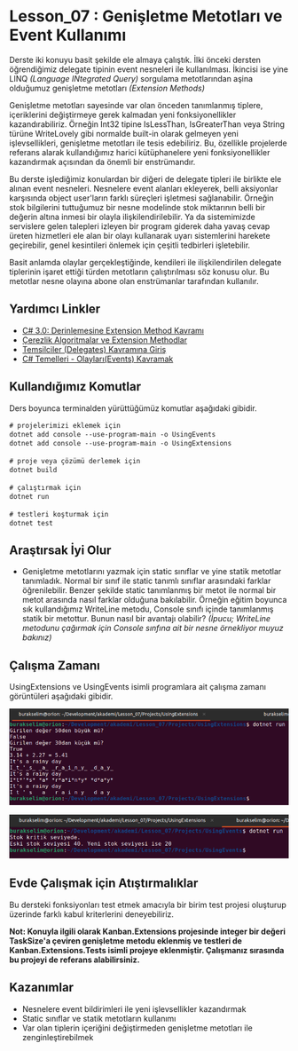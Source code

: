 # Lesson_07 : Genişletme Metotları ve Event Kullanımı

Derste iki konuyu basit şekilde ele almaya çalıştık. İlki önceki dersten öğrendiğimiz delegate tipinin event nesneleri ile kullanılması. İkincisi ise yine LINQ _(Language INtegrated Query)_ sorgulama metotlarından aşina olduğumuz genişletme metotları _(Extension Methods)_

Genişletme metotları sayesinde var olan önceden tanımlanmış tiplere, içeriklerini değiştirmeye gerek kalmadan yeni fonksiyonellikler kazandırabiliriz. Örneğin Int32 tipine IsLessThan, IsGreaterThan veya String türüne WriteLovely gibi normalde built-in olarak gelmeyen yeni işlevsellikleri, genişletme metotları ile tesis edebiliriz. Bu, özellikle projelerde referans alarak kullandığımız harici kütüphanelere yeni fonksiyonellikler kazandırmak açısından da önemli bir enstrümandır.

Bu derste işlediğimiz konulardan bir diğeri de delegate tipleri ile birlikte ele alınan event nesneleri. Nesnelere event alanları ekleyerek, belli aksiyonlar karşısında object user'ların farklı süreçleri işletmesi sağlanabilir. Örneğin stok bilgilerini tuttuğumuz bir nesne modelinde stok miktarının belli bir değerin altına inmesi bir olayla ilişkilendirilebilir. Ya da sistemimizde servislere gelen talepleri izleyen bir program giderek daha yavaş cevap üreten hizmetleri ele alan bir olayı kullanarak uyarı sistemlerini harekete geçirebilir, genel kesintileri önlemek için çeşitli tedbirleri işletebilir. 

Basit anlamda olaylar gerçekleştiğinde, kendileri ile ilişkilendirilen delegate tiplerinin işaret ettiği türden metotların çalıştırılması söz konusu olur. Bu metotlar nesne olayına abone olan enstrümanlar tarafından kullanılır.

## Yardımcı Linkler

- [C# 3.0: Derinlemesine Extension Method Kavramı](https://www.buraksenyurt.com/post/C-3-0-Derinlemesine-Extension-Method-Kavramc4b1-bsenyurt-com-dan)
- [Çerezlik Algoritmalar ve Extension Methodlar](https://www.buraksenyurt.com/post/Cerezlik-Algoritmalar-ve-Extension-Methodlar)
- [Temsilciler (Delegates) Kavramına Giriş](https://www.buraksenyurt.com/post/Temsilciler-(Delegates)-Kavram%C4%B1na-Giris-bsenyurt-com-dan)
- [C# Temelleri - Olayları(Events) Kavramak](https://www.buraksenyurt.com/post/C-Temelleri-Olaylar%C4%B1(Events)-Kavramak-bsenyurt-com-dan)

## Kullandığımız Komutlar

Ders boyunca terminalden yürüttüğümüz komutlar aşağıdaki gibidir.

```shell
# projelerimizi eklemek için
dotnet add console --use-program-main -o UsingEvents
dotnet add console --use-program-main -o UsingExtensions

# proje veya çözümü derlemek için
dotnet build

# çalıştırmak için
dotnet run

# testleri koşturmak için
dotnet test
```

## Araştırsak İyi Olur

- Genişletme metotlarını yazmak için static sınıflar ve yine statik metotlar tanımladık. Normal bir sınıf ile static tanımlı sınıflar arasındaki farklar öğrenilebilir. Benzer şekilde static tanımlanmış bir metot ile normal bir metot arasında nasıl farklar olduğuna bakılabilir. Örneğin eğitim boyunca sık kullandığımız WriteLine metodu, Console sınıfı içinde tanımlanmış statik bir metottur. Bunun nasıl bir avantajı olabilir? _(İpucu; WriteLine metodunu çağırmak için Console sınfına ait bir nesne örnekliyor muyuz bakınız)_

## Çalışma Zamanı

UsingExtensions ve UsingEvents isimli programlara ait çalışma zamanı görüntüleri aşağıdaki gibidir.

![runtime_1.png](runtime_1.png)

![runtime_2.png](runtime_2.png)

## Evde Çalışmak için Atıştırmalıklar

Bu dersteki fonksiyonları test etmek amacıyla bir birim test projesi oluşturup üzerinde farklı kabul kriterlerini deneyebiliriz.

**Not: Konuyla ilgili olarak Kanban.Extensions projesinde integer bir değeri TaskSize'a çeviren genişletme metodu eklenmiş ve testleri de Kanban.Extensions.Tests isimli projeye eklenmiştir. Çalışmanız sırasında bu projeyi de referans alabilirsiniz.**

## Kazanımlar

- Nesnelere event bildirimleri ile yeni işlevsellikler kazandırmak
- Static sınıflar ve statik metotların kullanımı
- Var olan tiplerin içeriğini değiştirmeden genişletme metotları ile zenginleştirebilmek